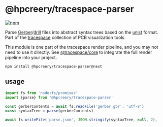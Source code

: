 # @hpcreery/tracespace-parser

[![npm][npm badge]][npm package]

Parse [Gerber][]/[drill][] files into abstract syntax trees based on the [unist][] format. Part of the [tracespace][] collection of PCB visualization tools.

This module is one part of the tracespace render pipeline, and you may not need to use it directly. See [@tracespace/core][] to integrate the full render pipeline into your project.

```shell
npm install @hpcreery/tracespace-parser@next
```

[gerber]: https://en.wikipedia.org/wiki/Gerber_format
[drill]: https://en.wikipedia.org/wiki/PCB_NC_formats
[unist]: https://unifiedjs.com/
[tracespace]: https://github.com/tracespace/tracespace
[@tracespace/core]: ../core
[npm package]: https://www.npmjs.com/package/@hpcreery/tracespace-parser/v/next
[npm badge]: https://img.shields.io/npm/v/@hpcreery/tracespace-parser/next?style=flat-square

## usage

```js
import fs from 'node:fs/promises'
import {parse} from '@hpcreery/tracespace-parser'

const gerberContents = await fs.readFile('gerber.gbr', 'utf-8')
const syntaxTree = parse(gerberContents)

await fs.writeFile('parse.json', JSON.stringify(syntaxTree, null, 2), 'utf-8')
```
